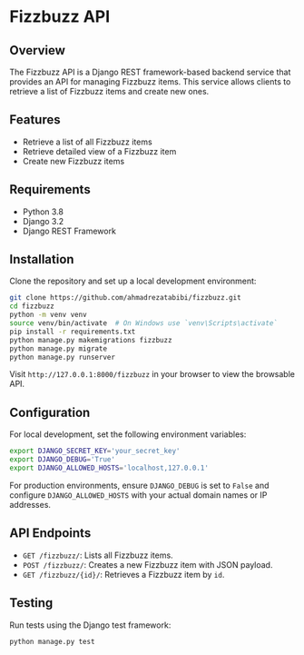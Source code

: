 
# Fizzbuzz API

## Overview

The Fizzbuzz API is a Django REST framework-based backend service that provides an API for managing Fizzbuzz items. This service allows clients to retrieve a list of Fizzbuzz items and create new ones.

## Features

- Retrieve a list of all Fizzbuzz items
- Retrieve detailed view of a Fizzbuzz item
- Create new Fizzbuzz items

## Requirements

- Python 3.8
- Django 3.2
- Django REST Framework

## Installation

Clone the repository and set up a local development environment:

```bash
git clone https://github.com/ahmadrezatabibi/fizzbuzz.git
cd fizzbuzz
python -m venv venv
source venv/bin/activate  # On Windows use `venv\Scripts\activate`
pip install -r requirements.txt
python manage.py makemigrations fizzbuzz
python manage.py migrate
python manage.py runserver
```

Visit `http://127.0.0.1:8000/fizzbuzz` in your browser to view the browsable API.

## Configuration

For local development, set the following environment variables:

```bash
export DJANGO_SECRET_KEY='your_secret_key'
export DJANGO_DEBUG='True'
export DJANGO_ALLOWED_HOSTS='localhost,127.0.0.1'
```

For production environments, ensure `DJANGO_DEBUG` is set to `False` and configure `DJANGO_ALLOWED_HOSTS` with your actual domain names or IP addresses.

## API Endpoints

- `GET /fizzbuzz/`: Lists all Fizzbuzz items.
- `POST /fizzbuzz/`: Creates a new Fizzbuzz item with JSON payload.
- `GET /fizzbuzz/{id}/`: Retrieves a Fizzbuzz item by `id`.

## Testing

Run tests using the Django test framework:

```bash
python manage.py test
```
